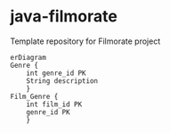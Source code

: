 # java-filmorate
Template repository for Filmorate project

```mermaid
erDiagram
Genre {
    int genre_id PK
    String description
    }
Film_Genre {
    int film_id PK
    genre_id PK
    }
```
